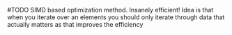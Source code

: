#TODO 
SIMD based optimization method. Insanely efficient! Idea is that when you iterate over an elements you should only iterate through data that actually matters as that improves the efficiency 